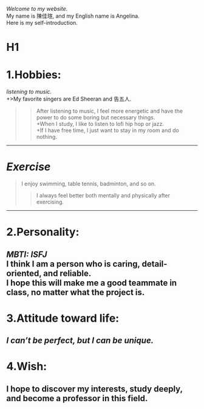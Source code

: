 *Welcome to my website.*  
My name is 陳佳瑄, and my English name is Angelina.  
Here is my self-introduction. 
# H1  
1.Hobbies:
===
*listening to music.*  
+>My favorite singers are Ed Sheeran and 告五人.  
>>After listening to music, I feel more energetic and have the power to do some boring but necessary things.  
+When I study, I like to listen to lofi hip hop or jazz.  
+If I have free time, I just want to stay in my room and do nothing.
---
*Exercise*
===
>I enjoy swimming, table tennis, badminton, and so on.   
>>I always feel better both mentally and physically after exercising.
---
2.Personality:
===
*MBTI: ISFJ*  
I think I am a person who is caring, detail-oriented, and reliable.   
I hope this will make me a good teammate in class, no matter what the project is.
---
3.Attitude toward life:
===
*I can’t be perfect, but I can be unique.*
---
4.Wish:
===
I hope to discover my interests, study deeply, and become a professor in this field.
---
